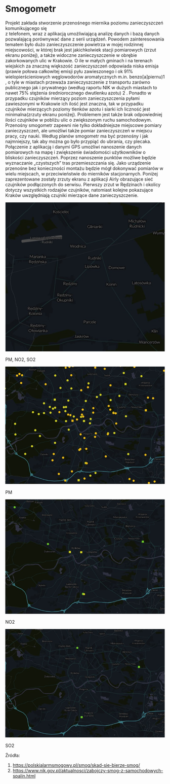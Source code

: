# Smogometr
Projekt zakłada stworzenie przenośnego miernika poziomu zanieczyszczeń komunikującego się  
z telefonem, wraz z aplikacją umożliwiającą analizę danych i bazą danych pozwalającą porównywać 
dane z serii urządzeń.
Powodem zainteresowania tematem było dużo zanieczyszczenie powietrza w mojej rodzinnej 
miejscowości, w której brak jest jakichkolwiek stacji pomiarowych (zrzut ekranu poniżej), a także 
widoczne zanieczyszczenie w obrębie zakorkowanych ulic w Krakowie. O ile w małych gminach i na 
terenach wiejskich za znaczną większość zanieczyszczeń odpowiada niska emisja (prawie połowa 
całkowitej emisji pyłu zawieszonego i ok 91% wielopierścieniowych węglowodorów aromatycznych 
m.in. benzo[a]piernu)1
, o tyle w miastach przeważa zanieczyszczenie z transportu zarówno 
publicznego jak i prywatnego (według raportu NIK w dużych miastach to nawet 75% stężenia 
średniorocznego dwutlenku azotu)
2
. Ponadto w przypadku czujników mierzący poziom 
zanieczyszczenia pyłami zawieszonymi w Krakowie ich ilość jest znaczna, tak w przypadku czujników 
mierzących poziomy tlenków azotu i siarki ich liczność jest minimalna(zrzuty ekranu poniżej).
Problemem jest także brak odpowiedniej ilości czujników w pobliżu ulic o zwiększonym ruchu
samochodowym. 
Przenośny smogometr zapewni nie tylko dokładniejsze miejscowe pomiary zanieczyszczeń, ale 
umożliwi także pomiar zanieczyszczeń w miejscu pracy, czy nauki. Według planów smogometr ma być 
przenośny i jak najmniejszy, tak aby można go było przypiąć do ubrania, czy plecaka. Połączenie z 
aplikacją i danymi GPS umożliwi nanoszenie danych pomiarowych na mapę i zwiększenie świadomości 
użytkowników o bliskości zanieczyszczeń. Poprzez nanoszenie punktów możliwe będzie wyznaczanie 
„czystszych” tras przemieszczania się. Jako urządzenie przenośne bez konieczności montażu będzie 
mógł dokonywać pomiarów w wielu miejscach, w przeciwieństwie do mierników stacjonarnych. 
Poniżej zaprezentowane zostały zrzuty ekranu z aplikacji Airly obrazujące sieć czujników 
podłączonych do serwisu. Pierwszy zrzut w Rędzinach i okolicy dotyczy wszystkich rodzajów czujników, 
natomiast kolejne pokazujące Kraków uwzględniają czujniki mierzące dane zanieczyszczenie.

![about_screen1](Photo/about_screen1.jpg)

PM, NO2, SO2

![about_screen1](Photo/about_screen2.jpg)

PM

![about_screen1](Photo/about_screen3.jpg)

NO2

![about_screen1](Photo/about_screen4.jpg)

SO2

Źródła:
1. https://polskialarmsmogowy.pl/smog/skad-sie-bierze-smog/
2. https://www.nik.gov.pl/aktualnosci/zabojczy-smog-z-samochodowych-spalin.html

